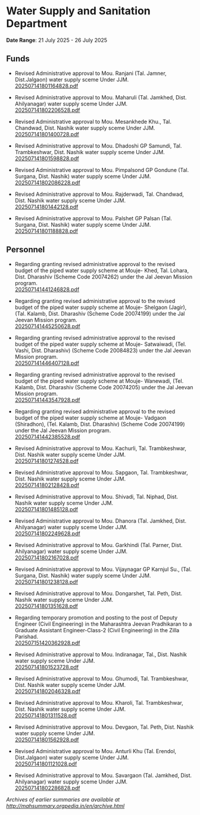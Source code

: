 # Water Supply and Sanitation Department

**Date Range**: 21 July 2025 - 26 July 2025


## Funds
- Revised Administrative approval to Mou. Ranjani (Tal. Jamner, Dist.Jalgaon) water supply sceme Under JJM.\
  [202507141801164828.pdf](https://gr.maharashtra.gov.in/Site/Upload/Government%20Resolutions/English/202507141801164828.pdf)

- Revised Administrative approval to Mou. Maharuli  (Tal. Jamkhed, Dist. Ahilyanagar) water supply sceme Under JJM.\
  [202507141802206528.pdf](https://gr.maharashtra.gov.in/Site/Upload/Government%20Resolutions/English/202507141802206528.pdf)

- Revised Administrative approval to Mou. Mesankhede Khu., Tal. Chandwad, Dist. Nashik water supply sceme Under JJM.\
  [202507141801400728.pdf](https://gr.maharashtra.gov.in/Site/Upload/Government%20Resolutions/English/202507141801400728.pdf)

- Revised Administrative approval to Mou. Dhadoshi GP Samundi, Tal. Trambkeshwar, Dist. Nashik water supply sceme Under JJM.\
  [202507141801598828.pdf](https://gr.maharashtra.gov.in/Site/Upload/Government%20Resolutions/English/202507141801598828.pdf)

- Revised Administrative approval to Mou. Pimpalsond GP Gondune (Tal. Surgana, Dist. Nashik) water supply sceme Under JJM.\
  [202507141802086228.pdf](https://gr.maharashtra.gov.in/Site/Upload/Government%20Resolutions/English/202507141802086228.pdf)

- Revised Administrative approval to Mou. Rajderwadi, Tal. Chandwad, Dist. Nashik water supply sceme Under JJM.\
  [202507141801442128.pdf](https://gr.maharashtra.gov.in/Site/Upload/Government%20Resolutions/English/202507141801442128.pdf)

- Revised Administrative approval to Mou. Palshet GP Palsan (Tal. Surgana, Dist. Nashik) water supply sceme Under JJM.\
  [202507141801188828.pdf](https://gr.maharashtra.gov.in/Site/Upload/Government%20Resolutions/English/202507141801188828.pdf)

## Personnel
- Regarding granting revised administrative approval to the revised budget of the piped water supply scheme at Mouje- Khed, Tal. Lohara, Dist. Dharashiv (Scheme Code 20074262) under the Jal Jeevan Mission program.\
  [202507141441246828.pdf](https://gr.maharashtra.gov.in/Site/Upload/Government%20Resolutions/English/202507141441246828.pdf)

- Regarding granting revised administrative approval to the revised budget of the piped water supply scheme at Mouje- Shelgaon (Jagir), (Tal. Kalamb, Dist. Dharashiv (Scheme Code 20074199) under the Jal Jeevan Mission program.\
  [202507141445250628.pdf](https://gr.maharashtra.gov.in/Site/Upload/Government%20Resolutions/English/202507141445250628.pdf)

- Regarding granting revised administrative approval to the revised budget of the piped water supply scheme at Mouje- Satwaiwadi, (Tel. Vashi, Dist. Dharashiv) (Scheme Code 20084823) under the Jal Jeevan Mission program.\
  [202507141446407128.pdf](https://gr.maharashtra.gov.in/Site/Upload/Government%20Resolutions/English/202507141446407128.pdf)

- Regarding granting revised administrative approval to the revised budget of the piped water supply scheme at Mouje- Wanewadi, (Tel. Kalamb, Dist. Dharashiv (Scheme Code 20074205) under the Jal Jeevan Mission program.\
  [202507141443547928.pdf](https://gr.maharashtra.gov.in/Site/Upload/Government%20Resolutions/English/202507141443547928.pdf)

- Regarding granting revised administrative approval to the revised budget of the piped water supply scheme at Mouje- Vadgaon (Shiradhon), (Tel. Kalamb, Dist. Dharashiv) (Scheme Code 20074199) under the Jal Jeevan Mission program.\
  [202507141442385528.pdf](https://gr.maharashtra.gov.in/Site/Upload/Government%20Resolutions/English/202507141442385528.pdf)

- Revised Administrative approval to Mou. Kachurli, Tal. Trambkeshwar, Dist. Nashik water supply sceme Under JJM.\
  [202507141801274528.pdf](https://gr.maharashtra.gov.in/Site/Upload/Government%20Resolutions/English/202507141801274528.pdf)

- Revised Administrative approval to Mou. Sapgaon, Tal. Trambkeshwar, Dist. Nashik water supply sceme Under JJM.\
  [202507141802128428.pdf](https://gr.maharashtra.gov.in/Site/Upload/Government%20Resolutions/English/202507141802128428.pdf)

- Revised Administrative approval to Mou. Shivadi, Tal. Niphad, Dist. Nashik water supply sceme Under JJM.\
  [202507141801485128.pdf](https://gr.maharashtra.gov.in/Site/Upload/Government%20Resolutions/English/202507141801485128.pdf)

- Revised Administrative approval to Mou. Dhanora  (Tal. Jamkhed, Dist. Ahilyanagar) water supply sceme Under JJM.\
  [202507141802249628.pdf](https://gr.maharashtra.gov.in/Site/Upload/Government%20Resolutions/English/202507141802249628.pdf)

- Revised Administrative approval to Mou. Garkhindi  (Tal. Parner, Dist. Ahilyanagar) water supply sceme Under JJM.\
  [202507141802167028.pdf](https://gr.maharashtra.gov.in/Site/Upload/Government%20Resolutions/English/202507141802167028.pdf)

- Revised Administrative approval to Mou. Vijaynagar GP Karnjul Su., (Tal. Surgana, Dist. Nashik) water supply sceme Under JJM.\
  [202507141801238128.pdf](https://gr.maharashtra.gov.in/Site/Upload/Government%20Resolutions/English/202507141801238128.pdf)

- Revised Administrative approval to Mou. Dongarshet, Tal. Peth, Dist. Nashik water supply sceme Under JJM.\
  [202507141801351628.pdf](https://gr.maharashtra.gov.in/Site/Upload/Government%20Resolutions/English/202507141801351628.pdf)

- Regarding temporary promotion and posting to the post of Deputy Engineer (Civil Engineering) in the Maharashtra Jeevan Pradhikaran to a Graduate Assistant Engineer-Class-2 (Civil Engineering) in the Zilla Parishad.\
  [202507151420362928.pdf](https://gr.maharashtra.gov.in/Site/Upload/Government%20Resolutions/English/202507151420362928.pdf)

- Revised Administrative approval to Mou. Indiranagar, Tal., Dist. Nashik water supply sceme Under JJM.\
  [202507141801523728.pdf](https://gr.maharashtra.gov.in/Site/Upload/Government%20Resolutions/English/202507141801523728.pdf)

- Revised Administrative approval to Mou. Ghumodi, Tal. Trambkeshwar, Dist. Nashik water supply sceme Under JJM.\
  [202507141802046328.pdf](https://gr.maharashtra.gov.in/Site/Upload/Government%20Resolutions/English/202507141802046328.pdf)

- Revised Administrative approval to Mou. Kharoli, Tal. Trambkeshwar, Dist. Nashik water supply sceme Under JJM.\
  [202507141801311528.pdf](https://gr.maharashtra.gov.in/Site/Upload/Government%20Resolutions/English/202507141801311528.pdf)

- Revised Administrative approval to Mou. Devgaon, Tal. Peth, Dist. Nashik water supply sceme Under JJM.\
  [202507141801562928.pdf](https://gr.maharashtra.gov.in/Site/Upload/Government%20Resolutions/English/202507141801562928.pdf)

- Revised Administrative approval to Mou. Anturli Khu (Tal. Erendol, Dist.Jalgaon) water supply sceme Under JJM.\
  [202507141801121028.pdf](https://gr.maharashtra.gov.in/Site/Upload/Government%20Resolutions/English/202507141801121028.pdf)

- Revised Administrative approval to Mou. Savargaon  (Tal. Jamkhed, Dist. Ahilyanagar) water supply sceme Under JJM.\
  [202507141802286828.pdf](https://gr.maharashtra.gov.in/Site/Upload/Government%20Resolutions/English/202507141802286828.pdf)


*Archives of earlier summaries are available at http://mahsummary.orgpedia.in/en/archive.html*
